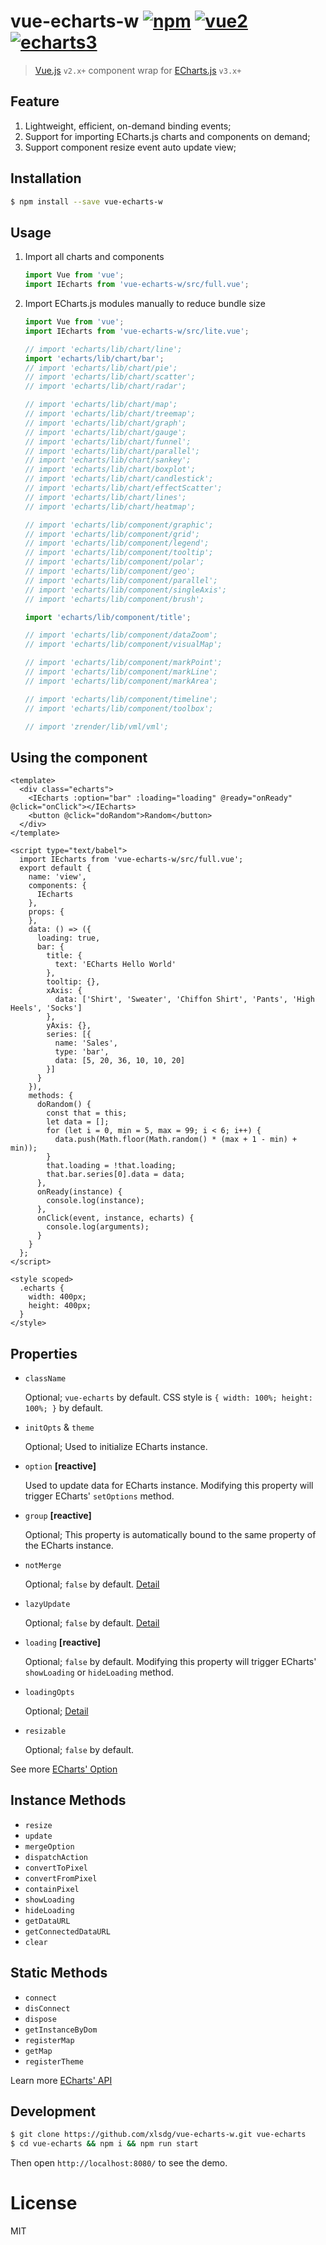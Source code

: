 # vue-echarts-w [![npm](https://img.shields.io/npm/v/vue-echarts-v3.svg)](https://www.npmjs.com/package/vue-echarts-w) [![vue2](https://img.shields.io/badge/vue-2.x-brightgreen.svg)](https://vuejs.org/) [![echarts3](https://img.shields.io/badge/echarts-3.x-brightgreen.svg)](http://echarts.baidu.com/)

> [Vue.js](https://vuejs.org/) `v2.x+` component wrap for [ECharts.js](http://echarts.baidu.com/) `v3.x+`


## Feature

1. Lightweight, efficient, on-demand binding events;
2. Support for importing ECharts.js charts and components on demand;
3. Support component resize event auto update view;


## Installation

``` bash
$ npm install --save vue-echarts-w
```


## Usage

1. Import all charts and components

    ``` js
    import Vue from 'vue';
    import IEcharts from 'vue-echarts-w/src/full.vue';
    ```

2. Import ECharts.js modules manually to reduce bundle size

    ``` js
    import Vue from 'vue';
    import IEcharts from 'vue-echarts-w/src/lite.vue';

    // import 'echarts/lib/chart/line';
    import 'echarts/lib/chart/bar';
    // import 'echarts/lib/chart/pie';
    // import 'echarts/lib/chart/scatter';
    // import 'echarts/lib/chart/radar';

    // import 'echarts/lib/chart/map';
    // import 'echarts/lib/chart/treemap';
    // import 'echarts/lib/chart/graph';
    // import 'echarts/lib/chart/gauge';
    // import 'echarts/lib/chart/funnel';
    // import 'echarts/lib/chart/parallel';
    // import 'echarts/lib/chart/sankey';
    // import 'echarts/lib/chart/boxplot';
    // import 'echarts/lib/chart/candlestick';
    // import 'echarts/lib/chart/effectScatter';
    // import 'echarts/lib/chart/lines';
    // import 'echarts/lib/chart/heatmap';

    // import 'echarts/lib/component/graphic';
    // import 'echarts/lib/component/grid';
    // import 'echarts/lib/component/legend';
    // import 'echarts/lib/component/tooltip';
    // import 'echarts/lib/component/polar';
    // import 'echarts/lib/component/geo';
    // import 'echarts/lib/component/parallel';
    // import 'echarts/lib/component/singleAxis';
    // import 'echarts/lib/component/brush';

    import 'echarts/lib/component/title';

    // import 'echarts/lib/component/dataZoom';
    // import 'echarts/lib/component/visualMap';

    // import 'echarts/lib/component/markPoint';
    // import 'echarts/lib/component/markLine';
    // import 'echarts/lib/component/markArea';

    // import 'echarts/lib/component/timeline';
    // import 'echarts/lib/component/toolbox';

    // import 'zrender/lib/vml/vml';
    ```

## Using the component

``` vue
<template>
  <div class="echarts">
    <IEcharts :option="bar" :loading="loading" @ready="onReady" @click="onClick"></IEcharts>
    <button @click="doRandom">Random</button>
  </div>
</template>

<script type="text/babel">
  import IEcharts from 'vue-echarts-w/src/full.vue';
  export default {
    name: 'view',
    components: {
      IEcharts
    },
    props: {
    },
    data: () => ({
      loading: true,
      bar: {
        title: {
          text: 'ECharts Hello World'
        },
        tooltip: {},
        xAxis: {
          data: ['Shirt', 'Sweater', 'Chiffon Shirt', 'Pants', 'High Heels', 'Socks']
        },
        yAxis: {},
        series: [{
          name: 'Sales',
          type: 'bar',
          data: [5, 20, 36, 10, 10, 20]
        }]
      }
    }),
    methods: {
      doRandom() {
        const that = this;
        let data = [];
        for (let i = 0, min = 5, max = 99; i < 6; i++) {
          data.push(Math.floor(Math.random() * (max + 1 - min) + min));
        }
        that.loading = !that.loading;
        that.bar.series[0].data = data;
      },
      onReady(instance) {
        console.log(instance);
      },
      onClick(event, instance, echarts) {
        console.log(arguments);
      }
    }
  };
</script>

<style scoped>
  .echarts {
    width: 400px;
    height: 400px;
  }
</style>
```

## Properties

* `className`

  Optional; `vue-echarts` by default. CSS style is `{ width: 100%; height: 100%; }` by default.

* `initOpts` & `theme`

  Optional; Used to initialize ECharts instance.

* `option` **[reactive]**

  Used to update data for ECharts instance. Modifying this property will trigger ECharts' `setOptions` method.

* `group` **[reactive]**

  Optional; This property is automatically bound to the same property of the ECharts instance.

* `notMerge`

  Optional; `false` by default. [Detail](http://echarts.baidu.com/api.html#echartsInstance.setOption)

* `lazyUpdate`

  Optional; `false` by default. [Detail](http://echarts.baidu.com/api.html#echartsInstance.setOption)

* `loading` **[reactive]**

  Optional; `false` by default. Modifying this property will trigger ECharts' `showLoading` or `hideLoading` method.

* `loadingOpts`

  Optional; [Detail](https://ecomfe.github.io/echarts-doc/public/en/api.html#echartsInstance.showLoading)

* `resizable`

  Optional; `false` by default.

See more [ECharts' Option](http://echarts.baidu.com/option.html)

## Instance Methods

* `resize`
* `update`
* `mergeOption`
* `dispatchAction`
* `convertToPixel`
* `convertFromPixel`
* `containPixel`
* `showLoading`
* `hideLoading`
* `getDataURL`
* `getConnectedDataURL`
* `clear`


## Static Methods

* `connect`
* `disConnect`
* `dispose`
* `getInstanceByDom`
* `registerMap`
* `getMap`
* `registerTheme`

Learn more [ECharts' API](http://echarts.baidu.com/api.html)

## Development

``` bash
$ git clone https://github.com/xlsdg/vue-echarts-w.git vue-echarts
$ cd vue-echarts && npm i && npm run start
```

Then open `http://localhost:8080/` to see the demo.

# License

MIT
